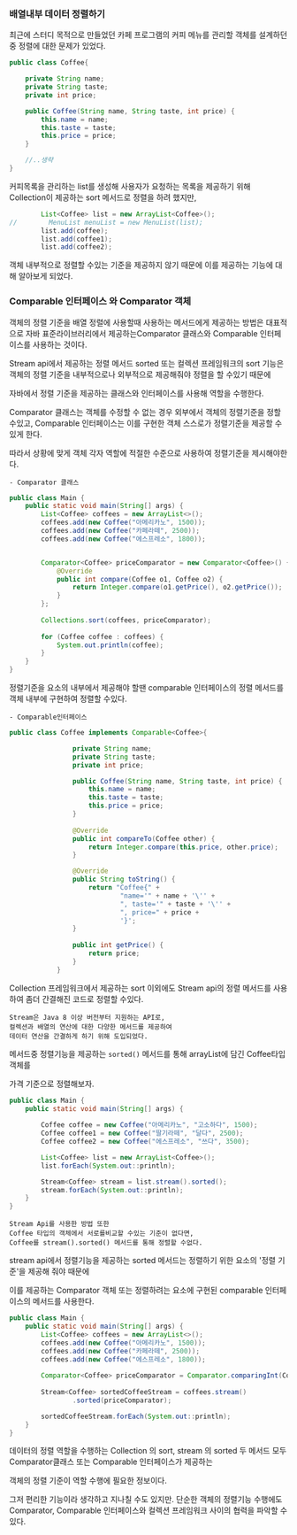 ### 배열내부 데이터 정렬하기


최근에 스터디 목적으로 만들었던 카페 프로그램의
커피 메뉴를 관리할 객체를 설계하던중 정렬에 대한 문제가 있었다.
```java
public class Coffee{

    private String name;
    private String taste;
    private int price;

    public Coffee(String name, String taste, int price) {
        this.name = name;
        this.taste = taste;
        this.price = price;
    }

    //..생략
}
```
커피목록을 관리하는 list를 생성해
사용자가 요청하는 목록을 제공하기 위해 
Collection이 제공하는 sort 메서드로 정렬을 하려 했지만,
```java
        List<Coffee> list = new ArrayList<Coffee>();
//        MenuList menuList = new MenuList(list);
        list.add(coffee);
        list.add(coffee1);
        list.add(coffee2);
```


객체 내부적으로 정렬할 수있는 기준을 제공하지 않기 때문에
이를 제공하는 기능에 대해 알아보게 되었다.

### Comparable 인터페이스 와 Comparator 객체

객체의 정렬 기준을 배열 정렬에 사용할때 사용하는 메서드에게 제공하는 방법은
대표적으로 자바 표준라이브러리에서 제공하는Comparator 클래스와
Comparable 인터페이스를 사용하는 것이다.

Stream api에서 제공하는 정렬 메서드 sorted 또는 컬렉션 프레임워크의
sort 기능은 객체의 정렬 기준을 내부적으로나 외부적으로 제공해줘야 정렬을 할 수있기 때문에

자바에서 정렬 기준을 제공하는 클래스와 인터페이스를 사용해 역할을 수행한다.

Comparator 클래스는 객체를 수정할 수 없는 경우 외부에서 객체의 정렬기준을 정할 수있고,
Comparable 인터페이스는 이를 구현한 객체 스스로가 정렬기준을 제공할 수있게 한다.

따라서 상황에 맞게 객체 각자 역할에 적절한 수준으로 사용하여 정렬기준을 제시해야한다.

    - Comparator 클래스
```java
public class Main {
    public static void main(String[] args) {
        List<Coffee> coffees = new ArrayList<>();
        coffees.add(new Coffee("아메리카노", 1500));
        coffees.add(new Coffee("카페라떼", 2500));
        coffees.add(new Coffee("에스프레소", 1800));


        Comparator<Coffee> priceComparator = new Comparator<Coffee>() {
            @Override
            public int compare(Coffee o1, Coffee o2) {
                return Integer.compare(o1.getPrice(), o2.getPrice());
            }
        };
        
        Collections.sort(coffees, priceComparator);
        
        for (Coffee coffee : coffees) {
            System.out.println(coffee);
        }
    }
}
```
정렬기준을 요소의 내부에서 제공해야 할땐 comparable 인터페이스의 정렬 메서드를
객체 내부에 구현하여 정렬할 수있다.



    - Comparable인터페이스
```java
public class Coffee implements Comparable<Coffee>{

                private String name;
                private String taste;
                private int price;

                public Coffee(String name, String taste, int price) {
                    this.name = name;
                    this.taste = taste;
                    this.price = price;
                }
                
                @Override
                public int compareTo(Coffee other) {
                    return Integer.compare(this.price, other.price);
                }

                @Override
                public String toString() {
                    return "Coffee{" +
                            "name='" + name + '\'' +
                            ", taste='" + taste + '\'' +
                            ", price=" + price +
                            '}';
                }
                
                public int getPrice() {
                    return price;
                }
            }
```

Collection 프레임워크에서 제공하는 sort 이외에도
Stream api의 정렬 메서드를 사용하여 좀더 간결해진 코드로 정렬할 수있다.
    
    Stream은 Java 8 이상 버전부터 지원하는 API로,
    컬렉션과 배열의 연산에 대한 다양한 메서드를 제공하여
    데이터 연산을 간결하게 하기 위해 도입되었다.

메서드중 정렬기능을 제공하는 `sorted()` 메서드를 통해
arrayList에 담긴 Coffee타입 객체를 

가격 기준으로 정렬해보자.


```java
public class Main {
    public static void main(String[] args) {
        
        Coffee coffee = new Coffee("아메리카노", "고소하다", 1500);
        Coffee coffee1 = new Coffee("딸기라떼", "달다", 2500);
        Coffee coffee2 = new Coffee("에스프레소", "쓰다", 3500);

        List<Coffee> list = new ArrayList<Coffee>();
        list.forEach(System.out::println);

        Stream<Coffee> stream = list.stream().sorted();
        stream.forEach(System.out::println);
    }
}

```

    Stream Api를 사용한 방법 또한
    Coffee 타입의 객체에서 서로를비교할 수있는 기준이 없다면,
    Coffee를 stream().sorted() 메서드를 통해 정렬할 수없다.


stream api에서 정렬기능을 제공하는 sorted 메서드는 
정렬하기 위한 요소의 '정렬 기준'을 제공해 줘야 때문에
    
이를 제공하는 Comparator 객체 또는
정렬하려는 요소에 구현된 comparable 인터페이스의 메서드를 사용한다.

```java
public class Main {
    public static void main(String[] args) {
        List<Coffee> coffees = new ArrayList<>();
        coffees.add(new Coffee("아메리카노", 1500));
        coffees.add(new Coffee("카페라떼", 2500));
        coffees.add(new Coffee("에스프레소", 1800));
        
        Comparator<Coffee> priceComparator = Comparator.comparingInt(Coffee::getPrice);
        
        Stream<Coffee> sortedCoffeeStream = coffees.stream()
                .sorted(priceComparator);

        sortedCoffeeStream.forEach(System.out::println);
    }
}
```

데이터의 정렬 역할을 수행하는 Collection 의 sort, stream 의 sorted
두 메서드 모두 Comparator클래스 또는 Comparable 인터페이스가 제공하는

객체의 정렬 기준이 역할 수행에 필요한 정보이다.

그저 편리한 기능이라 생각하고 지나칠 수도 있지만.
단순한 객체의 정렬기능 수행에도 Comparator, Comparable 인터페이스와
컬렉션 프레임워크 사이의 협력을 파악할 수있다.